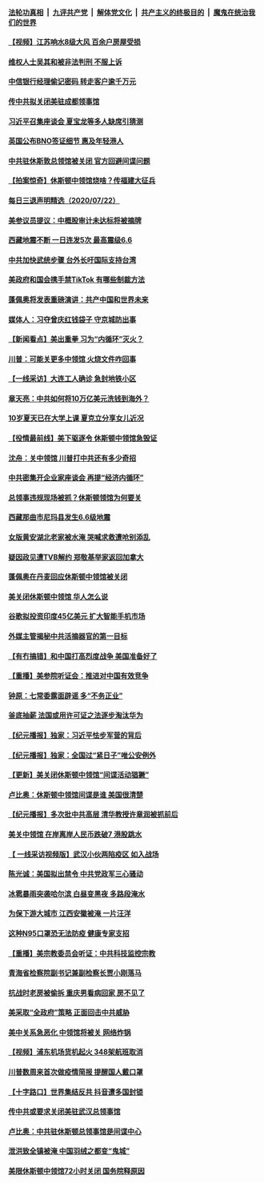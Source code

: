 

####  [法轮功真相](../../../../basic/blob/master/README.md?t=07232031) &nbsp;|&nbsp; [九评共产党](../../../../9ping.md/blob/master/README.md?t=07232031) &nbsp;|&nbsp; [解体党文化](../../../../jtdwh.md/blob/master/README.md?t=07232031)  &nbsp;|&nbsp; [共产主义的终极目的](../../../../gczydzjmd.md/blob/master/README.md?t=07232031) &nbsp;|&nbsp; [魔鬼在统治我们的世界](../../../../mgztzwmdsj.md/blob/master/README.md?t=07232031) 

#### [【视频】江苏响水8级大风 百余户房屋受损](../pages/nsc413/n12277670.md?t=07232031) 


#### [维权人士吴其和被非法判刑 不服上诉](../pages/nsc413/n12277651.md?t=07232031) 

#### [中信银行经理偷记密码 转走客户逾千万元](../pages/nsc413/n12276961.md?t=07232031) 

#### [传中共拟关闭美驻成都领事馆](../pages/nsc413/n12277375.md?t=07232031) 

#### [习近平召集座谈会 夏宝龙等多人缺席引猜测](../pages/nsc413/n12277572.md?t=07232031) 

#### [英国公布BNO签证细节 惠及年轻港人](../pages/nsc413/n12277650.md?t=07232031) 

#### [中共驻休斯敦总领馆被关闭 官方回避间谍问题](../pages/nsc413/n12277177.md?t=07232031) 

#### [【拍案惊奇】休斯顿中领馆烧啥？传福建大征兵](../pages/nsc413/n12276958.md?t=07232031) 

#### [每日三退声明精选（2020/07/22）](../pages/nsc413/n12277170.md?t=07232031) 

#### [美参议员提议：中概股审计未达标将被摘牌](../pages/nsc413/n12276736.md?t=07232031) 

#### [西藏地震不断 一日连发5次 最高震级6.6](../pages/nsc413/n12276968.md?t=07232031) 

#### [中共加快武统步骤 台外长吁国际支持台湾](../pages/nsc413/n12276921.md?t=07232031) 

#### [美政府和国会携手禁TikTok 有哪些制裁方法](../pages/nsc413/n12276459.md?t=07232031) 

#### [蓬佩奥将发表重磅演讲：共产中国和世界未来](../pages/nsc413/n12276405.md?t=07232031) 

#### [媒体人：习夺曾庆红钱袋子 守京城防出事](../pages/nsc413/n12276084.md?t=07232031) 

#### [【新闻看点】美出重拳 习为“内循环”灭火？](../pages/nsc413/n12276198.md?t=07232031) 

#### [川普：可能关更多中领馆 火烧文件咋回事](../pages/nsc413/n12276629.md?t=07232031) 

#### [【一线采访】大连工人确诊 急封地铁小区](../pages/nsc413/n12276565.md?t=07232031) 

#### [章天亮：中共如何将10万亿美元洗钱到海外？](../pages/nsc413/n12276435.md?t=07232031) 

#### [10岁夏天已在大学上课 夏克立分享女儿近况](../pages/nsc413/n12276373.md?t=07232031) 

#### [【役情最前线】美下驱逐令 休斯顿中领馆急毁证](../pages/nsc413/n12276476.md?t=07232031) 

#### [沈舟：关中领馆 川普打中共还有多少奇招](../pages/nsc413/n12276493.md?t=07232031) 

#### [中共密集开企业家座谈会 再提“经济内循环”](../pages/nsc413/n12276249.md?t=07232031) 

#### [总领事违规现场被抓？休斯顿领馆为何要关](../pages/nsc413/n12276027.md?t=07232031) 

#### [西藏那曲市尼玛县发生6.6级地震](../pages/nsc413/n12276391.md?t=07232031) 

#### [女版黄安湖北老家被水淹 哭喊求救遭呛别添乱](../pages/nsc413/n12276003.md?t=07232031) 

#### [疑因政见遭TVB解约 郑敬基举家返回加拿大](../pages/nsc413/n12276173.md?t=07232031) 

#### [蓬佩奥在丹麦回应休斯顿中领馆被关闭](../pages/nsc413/n12276171.md?t=07232031) 

#### [美关闭休斯顿中领馆 华人怎么说](../pages/nsc413/n12275815.md?t=07232031) 

#### [谷歌拟投资印度45亿美元 扩大智能手机市场](../pages/nsc413/n12276133.md?t=07232031) 

#### [外媒主管揭秘中共活摘器官的第一目标](../pages/nsc413/n12276095.md?t=07232031) 

#### [【有冇搞错】和中国打高烈度战争 美国准备好了](../pages/nsc413/n12276114.md?t=07232031) 

#### [【重播】美参院听证会：推进对中国有效竞争](../pages/nsc413/n12274307.md?t=07232031) 

#### [钟原：七常委露面辟谣 多“不务正业”](../pages/nsc413/n12276017.md?t=07232031) 

#### [釜底抽薪 法国或用许可证之法逐步淘汰华为](../pages/nsc413/n12275899.md?t=07232031) 

#### [【纪元播报】独家：习近平怯步军营的背后](../pages/nsc413/n12274874.md?t=07232031) 

#### [【纪元播报】独家：全国过“紧日子”唯公安例外](../pages/nsc413/n12274965.md?t=07232031) 

#### [【更新】美关闭休斯顿中领馆“间谍活动猖獗”](../pages/nsc413/n12274883.md?t=07232031) 

#### [卢比奥：休斯顿中领馆间谍是谁 美国很清楚](../pages/nsc413/n12275650.md?t=07232031) 

#### [【纪元播报】多次批中共高层 清华教授许章润被抓前后](../pages/nsc413/n12275608.md?t=07232031) 

#### [美关中领馆 在岸离岸人民币跌破7 港股跳水](../pages/nsc413/n12275743.md?t=07232031) 

#### [【 一线采访视频版】武汉小伙两陷疫区 如入战场](../pages/nsc413/n12275656.md?t=07232031) 

#### [陈光诚：美国拟出禁令 中共党政军三心骚动](../pages/nsc413/n12275624.md?t=07232031) 

#### [冰雹暴雨突袭哈尔滨 白昼变黑夜 多路段淹水](../pages/nsc413/n12275199.md?t=07232031) 

#### [为保下游大城市 江西安徽被淹 一片汪洋](../pages/nsc413/n12275600.md?t=07232031) 

#### [这种N95口罩恐无法防疫 健康专家支招](../pages/nsc413/n12275652.md?t=07232031) 

#### [【重播】美宗教委员会听证：中共科技监控宗教](../pages/nsc413/n12274304.md?t=07232031) 

#### [青海省检察院副书记兼副检察长贾小刚落马](../pages/nsc413/n12275271.md?t=07232031) 

#### [抗战时老房被偷拆 重庆男看病回家 房不见了](../pages/nsc413/n12275535.md?t=07232031) 

#### [美采取“全政府”策略 正面回击中共威胁](../pages/nsc413/n12275093.md?t=07232031) 

#### [美中关系急恶化 中领馆将被关 网络炸锅](../pages/nsc413/n12275580.md?t=07232031) 

#### [【视频】浦东机场货机起火 348架航班取消](../pages/nsc413/n12274983.md?t=07232031) 

#### [川普数周来首次做疫情简报 提醒国人戴口罩](../pages/nsc413/n12275452.md?t=07232031) 

#### [【十字路口】世界集结反共 抖音遭多国封锁](../pages/nsc413/n12273876.md?t=07232031) 

#### [传中共或要求关闭美驻武汉总领事馆](../pages/nsc413/n12275356.md?t=07232031) 

#### [卢比奥：中共驻休斯顿总领事馆是间谍中心](../pages/nsc413/n12275441.md?t=07232031) 

#### [泄洪致全镇被淹 中国羽绒之都变“鬼城”](../pages/nsc413/n12275156.md?t=07232031) 

#### [美限休斯顿中领馆72小时关闭 国务院释原因](../pages/nsc413/n12275277.md?t=07232031) 


